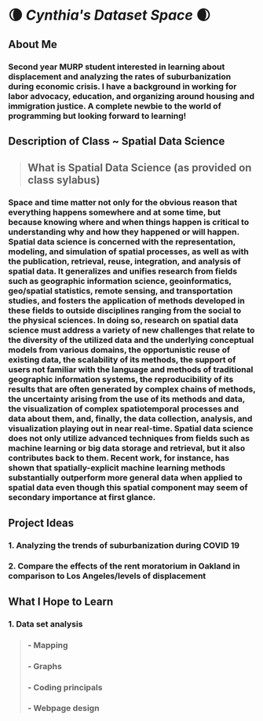 
 #  :waning_crescent_moon:  _Cynthia's Dataset Space_   :waxing_crescent_moon:  

 ## About Me  
### Second year MURP student interested in learning about displacement and analyzing the rates of suburbanization during economic crisis. I have a background in working for labor advocacy, education, and organizing around housing and immigration justice. A complete newbie to the world of programming but looking forward to learning!  
## Description of Class ~ Spatial Data Science 
> ## What is Spatial Data Science (as provided on class sylabus)

### Space and time matter not only for the obvious reason that everything happens somewhere and at some time, but because knowing where and when things happen is critical to understanding why and how they happened or will happen. Spatial data science is concerned with the representation, modeling, and simulation of spatial processes, as well as with the publication, retrieval, reuse, integration, and analysis of spatial data. It generalizes and unifies research from fields such as geographic information science, geoinformatics, geo/spatial statistics, remote sensing, and transportation studies, and fosters the application of methods developed in these fields to outside disciplines ranging from the social to the physical sciences. In doing so, research on spatial data science must address a variety of new challenges that relate to the diversity of the utilized data and the underlying conceptual models from various domains, the opportunistic reuse of existing data, the scalability of its methods, the support of users not familiar with the language and methods of traditional geographic information systems, the reproducibility of its results that are often generated by complex chains of methods, the uncertainty arising from the use of its methods and data, the visualization of complex spatiotemporal processes and data about them, and, finally, the data collection, analysis, and visualization playing out in near real-time. Spatial data science does not only utilize advanced techniques from fields such as machine learning or big data storage and retrieval, but it also contributes back to them. Recent work, for instance, has shown that spatially-explicit machine learning methods substantially outperform more general data when applied to spatial data even though this spatial component may seem of secondary importance at first glance.
## Project Ideas 
### 1. Analyzing the trends of suburbanization during COVID 19 
### 2. Compare the effects of the rent moratorium in Oakland in comparison to Los Angeles/levels of displacement 
## What I Hope to Learn
### 1. Data set analysis
 > ### - Mapping
 > ### - Graphs
 > ### - Coding principals 
 > ### - Webpage design
    




